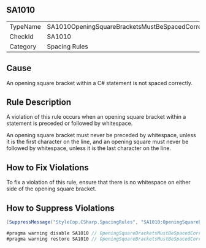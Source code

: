 ﻿## SA1010

<table>
<tr>
  <td>TypeName</td>
  <td>SA1010OpeningSquareBracketsMustBeSpacedCorrectly</td>
</tr>
<tr>
  <td>CheckId</td>
  <td>SA1010</td>
</tr>
<tr>
  <td>Category</td>
  <td>Spacing Rules</td>
</tr>
</table>

## Cause

An opening square bracket within a C# statement is not spaced correctly.

## Rule Description

A violation of this rule occurs when an opening square bracket within a statement is preceded or followed by whitespace.

An opening square bracket must never be preceded by whitespace, unless it is the first character on the line, and an opening square must never be followed by whitespace, unless it is the last character on the line.

## How to Fix Violations

To fix a violation of this rule, ensure that there is no whitespace on either side of the opening square bracket.

## How to Suppress Violations

```csharp
[SuppressMessage("StyleCop.CSharp.SpacingRules", "SA1010:OpeningSquareBracketsMustBeSpacedCorrectly", Justification = "Reviewed.")]
```

```csharp
#pragma warning disable SA1010 // OpeningSquareBracketsMustBeSpacedCorrectly
#pragma warning restore SA1010 // OpeningSquareBracketsMustBeSpacedCorrectly
```
